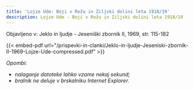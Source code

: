 ```yaml
---
title: 'Lojze Ude: Boji v Rožu in Ziljski dolini leta 1918/19'
description: Lojze Ude - Boji v Rožu in Ziljski dolini leta 1918/19
---
```

Objavljeno v: Jeklo in ljudje - Jeseniški zbornik II, 1969, str. 115-182

{{< embed-pdf url="/prispevki-in-clanki/Jeklo-in-ljudje-Jeseniski-zbornik-II-1969-Lojze-Ude-compressed.pdf" >}}

*Opombi:*
- *nalaganje datoteke lahko vzame nekaj sekund;*
- *bralnik ne deluje v brskalniku Internet Explorer.*